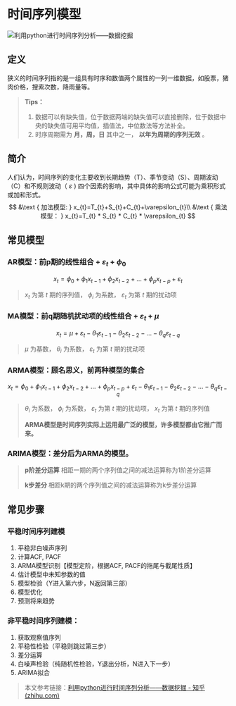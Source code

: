 # 时间序列模型

![利用python进行时间序列分析——数据挖掘](https://pic3.zhimg.com/v2-304e37461bab47310a5f488c62dc4a1f_1440w.jpg?source=172ae18b)

## 定义

狭义的时间序列指的是一组具有时序和数值两个属性的一列一维数据，如股票，猪肉价格，搜索次数，降雨量等。

> **Tips：** 
>
> 1. 数据可以有缺失值，位于数据两端的缺失值可以直接删除，位于数据中央的缺失值可用平均值，插值法，中位数法等方法补全。
> 2. 时序周期需为 **月，周，日** 其中之一， **以年为周期的序列无效** 。

## 简介

人们认为，时间序列的变化主要收到长期趋势（T）、季节变动（S）、周期波动（C）和不规则波动（ $\varepsilon$​ ) 四个因素的影响，其中具体的影响公式可能为乘积形式或加和形式。
$$
&\text { 加法模型: } x_{t}=T_{t}+S_{t}+C_{t}+\varepsilon_{t}\\
&\text { 乘法模型： } x_{t}=T_{t} * S_{t} * C_{t} * \varepsilon_{t}
$$

## 常见模型

### AR模型：前p期的线性组合 + $\varepsilon_t$​ + $\phi_0$​ 

$$
x_{t}=\phi_{0}+\phi_{1} x_{t-1}+\phi_{2} x_{t-2}+\ldots+\phi_{p} x_{t-p}+\varepsilon_{t}
$$

>  $x_t$ 为第 $t$ 期的序列值， $\phi_i$ 为系数， $\varepsilon_t$ 为第 $t$ 期的扰动项

### MA模型：前q期随机扰动项的线性组合 + $\varepsilon_t$​ + $\mu$​ 

$$
x_{t}=\mu+\varepsilon_{t}-\theta_{1} \varepsilon_{t-1}-\theta_{2} \varepsilon_{t-2}-\ldots-\theta_{q} \varepsilon_{t-q}
$$

>  $\mu$ 为基数， $\theta_i$ 为系数， $\varepsilon_t$​ 为第 $t$ 期的扰动项

### ARMA模型：顾名思义，前两种模型的集合

$$
x_{t}=\phi_{0}+\phi_{1} x_{t-1}+\phi_{2} x_{t-2}+\ldots+\phi_{p} x_{t-p}+\varepsilon_{t}-\theta_{1} \varepsilon_{t-1}-\theta_{2} \varepsilon_{t-2}-\ldots-\theta_{q} \varepsilon_{t-q}
$$

>   $\theta_i$ 为系数， $\phi_i$ 为系数， $\varepsilon_t$ 为第 $t$ 期的扰动项， $x_t$ 为第 $t$​ 期的序列值
>
>  **ARMA模型是时间序列实际上运用最广泛的模型，许多模型都由它推广而来。** 

### ARIMA模型：差分后为ARMA的模型。

> **p阶差分运算** 
> 相距一期的两个序列值之间的减法运算称为1阶差分运算
>
> **k步差分** 
> 相距k期的两个序列值之间的减法运算称为k步差分运算

## 常见步骤

### 平稳时间序列建模

1. 平稳非白噪声序列
2. 计算ACF, PACF
3. ARMA模型识别【模型定阶，根据ACF, PACF的拖尾与截尾性质】
4. 估计模型中未知参数的值
5. 模型检验（Y进入第六步，N返回第三部）
6. 模型优化
7. 预测将来趋势


### 非平稳时间序列建模：

1. 获取观察值序列
2. 平稳性检验（平稳则跳过第三步）
3. 差分运算
4. 白噪声检验（纯随机性检验，Y退出分析，N进入下一步）
5. ARIMA拟合



> 本文参考链接：[利用python进行时间序列分析——数据挖掘 - 知乎 (zhihu.com)](https://zhuanlan.zhihu.com/p/35128342)


